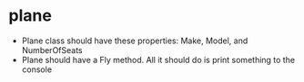 # plane
- Plane class should have these properties: Make, Model, and NumberOfSeats
- Plane should have a Fly method. All it should do is print something to the console
